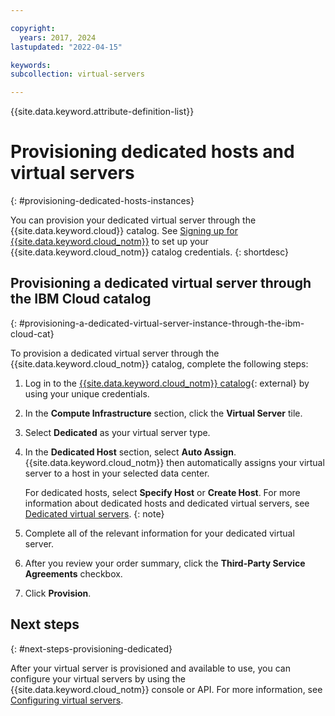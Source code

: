 ```yaml
---

copyright:
  years: 2017, 2024
lastupdated: "2022-04-15"

keywords: 
subcollection: virtual-servers

---
```


{{site.data.keyword.attribute-definition-list}}


# Provisioning dedicated hosts and virtual servers
{: #provisioning-dedicated-hosts-instances}

You can provision your dedicated virtual server through the {{site.data.keyword.cloud}} catalog. See [Signing up for {{site.data.keyword.cloud_notm}}](/docs/account?topic=account-account-getting-started) to set up your {{site.data.keyword.cloud_notm}} catalog credentials.
{: shortdesc}

## Provisioning a dedicated virtual server through the IBM Cloud catalog
{: #provisioning-a-dedicated-virtual-server-instance-through-the-ibm-cloud-cat}

To provision a dedicated virtual server through the {{site.data.keyword.cloud_notm}} catalog, complete the following steps:

1. Log in to the [{{site.data.keyword.cloud_notm}} catalog](https://cloud.ibm.com/catalog){: external} by using your unique credentials.
2. In the **Compute Infrastructure** section, click the **Virtual Server** tile.
3. Select **Dedicated** as your virtual server type.
4. In the **Dedicated Host** section, select **Auto Assign**. {{site.data.keyword.cloud_notm}} then automatically assigns your virtual server to a host in your selected data center.

   For dedicated hosts, select **Specify Host** or **Create Host**. For more information about dedicated hosts and dedicated virtual servers, see [Dedicated virtual servers](/docs/virtual-servers?topic=virtual-servers-dedicated-virtual-servers).
   {: note}

5. Complete all of the relevant information for your dedicated virtual server.
6. After you review your order summary, click the **Third-Party Service Agreements** checkbox.
7. Click **Provision**.

## Next steps
{: #next-steps-provisioning-dedicated}

After your virtual server is provisioned and available to use, you can configure your virtual servers by using the
{{site.data.keyword.cloud_notm}} console or API. For more information, see [Configuring virtual servers](/docs/virtual-servers?topic=virtual-servers-configuring-virtual-servers#configuring-virtual-servers).
